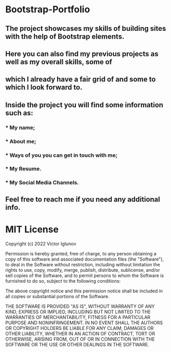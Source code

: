 # Bootstrap-Portfolio

## The project showcases my skills of building sites with the help of Bootstrap elements.
## Here you can also find my previous projects as well as my overall skills, some of 
## which I already have a fair grid of and some to which I look forward to.

## Inside the project you will find some information such as:

### * My name;
### * About me;
### * Ways of you you can get in touch with me;
### * My Resume. 
### * My Social Media Channels.

## Feel free to reach me if you need any additional info.



# MIT License

Copyright (c) 2022 Victor Iglunov

Permission is hereby granted, free of charge, to any person obtaining a copy
of this software and associated documentation files (the "Software"), to deal
in the Software without restriction, including without limitation the rights
to use, copy, modify, merge, publish, distribute, sublicense, and/or sell
copies of the Software, and to permit persons to whom the Software is
furnished to do so, subject to the following conditions:

The above copyright notice and this permission notice shall be included in all
copies or substantial portions of the Software.

THE SOFTWARE IS PROVIDED "AS IS", WITHOUT WARRANTY OF ANY KIND, EXPRESS OR
IMPLIED, INCLUDING BUT NOT LIMITED TO THE WARRANTIES OF MERCHANTABILITY,
FITNESS FOR A PARTICULAR PURPOSE AND NONINFRINGEMENT. IN NO EVENT SHALL THE
AUTHORS OR COPYRIGHT HOLDERS BE LIABLE FOR ANY CLAIM, DAMAGES OR OTHER
LIABILITY, WHETHER IN AN ACTION OF CONTRACT, TORT OR OTHERWISE, ARISING FROM,
OUT OF OR IN CONNECTION WITH THE SOFTWARE OR THE USE OR OTHER DEALINGS IN THE
SOFTWARE.
